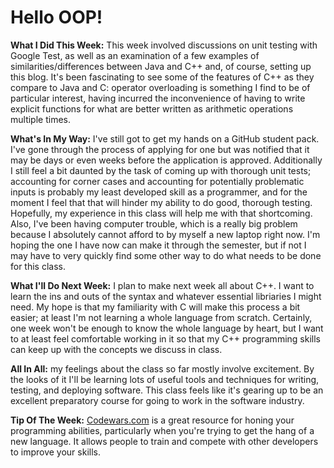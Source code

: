# Hello OOP!

**What I Did This Week:** This week involved discussions on unit testing with Google Test, as well as an examination of a few
examples of similarities/differences between Java and C++ and, of course, setting up this blog.  It's been fascinating to see
some of the features of C++ as they compare to Java and C: operator overloading is something I find to be of particular interest,
having incurred the inconvenience of having to write explicit functions for what are better written as arithmetic operations
multiple times.

**What's In My Way:** I've still got to get my hands on a GitHub student pack.  I've gone through the process of applying for one
but was notified that it may be days or even weeks before the application is approved.  Additionally I still feel a bit daunted
by the task of coming up with thorough unit tests; accounting for corner cases and accounting for potentially problematic inputs
is probably my least developed skill as a programmer, and for the moment I feel that that will hinder my ability to do good,
thorough testing.  Hopefully, my experience in this class will help me with that shortcoming.  Also, I've been having computer
trouble, which is a really big problem because I absolutely cannot afford to by myself a new laptop right now.  I'm hoping the one
I have now can make it through the semester, but if not I may have to very quickly find some other way to do what needs to be
done for this class.

**What I'll Do Next Week:** I plan to make next week all about C++.  I want to learn the ins and outs of the syntax and whatever
essential libriaries I might need.  My hope is that my familiarity with C will make this process a bit easier; at least I'm not
learning a whole language from scratch.  Certainly, one week won't be enough to know the whole language by heart, but I want to
at least feel comfortable working in it so that my C++ programming skills can keep up with the concepts we discuss in class.

**All In All:** my feelings about the class so far mostly involve excitement.  By the looks of it I'll be learning lots of useful
tools and techniques for writing, testing, and deploying software.  This class feels like it's gearing up to be an excellent
preparatory course for going to work in the software industry.

**Tip Of The Week:** [Codewars.com](https://www.codewars.com/) is a great resource for honing your programming abilities, particularly when you're trying
to get the hang of a new language.  It allows people to train and compete with other developers to improve your skills.
